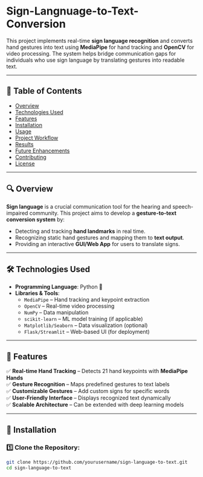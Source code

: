 # Sign-Langnuage-to-Text-Conversion


This project implements real-time **sign language recognition** and converts hand gestures into text using **MediaPipe** for hand tracking and **OpenCV** for video processing. The system helps bridge communication gaps for individuals who use sign language by translating gestures into readable text.

---

## 📌 Table of Contents
- [Overview](#overview)
- [Technologies Used](#technologies-used)
- [Features](#features)
- [Installation](#installation)
- [Usage](#usage)
- [Project Workflow](#project-workflow)
- [Results](#results)
- [Future Enhancements](#future-enhancements)
- [Contributing](#contributing)
- [License](#license)

---

## 🔍 Overview

**Sign language** is a crucial communication tool for the hearing and speech-impaired community. This project aims to develop a **gesture-to-text conversion system** by:
- Detecting and tracking **hand landmarks** in real time.
- Recognizing static hand gestures and mapping them to **text output**.
- Providing an interactive **GUI/Web App** for users to translate signs.

---

## 🛠️ Technologies Used

- **Programming Language**: Python 🐍
- **Libraries & Tools**:
  - `MediaPipe` – Hand tracking and keypoint extraction
  - `OpenCV` – Real-time video processing
  - `NumPy` – Data manipulation
  - `scikit-learn` – ML model training (if applicable)
  - `Matplotlib/Seaborn` – Data visualization (optional)
  - `Flask/Streamlit` – Web-based UI (for deployment)

---

## 🚀 Features

✅ **Real-time Hand Tracking** – Detects 21 hand keypoints with **MediaPipe Hands**  
✅ **Gesture Recognition** – Maps predefined gestures to text labels  
✅ **Customizable Gestures** – Add custom signs for specific words  
✅ **User-Friendly Interface** – Displays recognized text dynamically  
✅ **Scalable Architecture** – Can be extended with deep learning models  

---

## 🔧 Installation

### 1️⃣ Clone the Repository:
```bash
git clone https://github.com/yourusername/sign-language-to-text.git
cd sign-language-to-text
